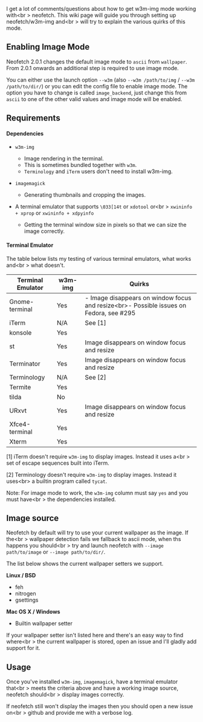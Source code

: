 I get a lot of comments/questions about how to get w3m-img mode working with<br \>
neofetch. This wiki page will guide you through setting up neofetch/w3m-img and<br \>
will try to explain the various quirks of this mode.

## Enabling Image Mode

Neofetch 2.0.1 changes the default image mode to `ascii` from `wallpaper`. From 2.0.1 onwards an additional step is required to use image mode.

You can either use the launch option `--w3m` (also `--w3m /path/to/img` / `--w3m /path/to/dir/`) or you can edit the config file to enable image mode. The option you have to change is called `image_backend`, just change this from `ascii` to one of the other valid values and image mode will be enabled.

## Requirements


#### Dependencies

- `w3m-img`
    - Image rendering in the terminal.
    - This is sometimes bundled together with `w3m`.
    - `Terminology` and `iTerm` users don't need to install w3m-img.

- `imagemagick`
    - Generating thumbnails and cropping the images.

- A terminal emulator that supports `\033[14t` or `xdotool` or<br \>
`xwininfo + xprop` or `xwininfo + xdpyinfo`
    - Getting the terminal window size in pixels so that we can size the image correctly.

#### Terminal Emulator

The table below lists my testing of various terminal emulators, what works and<br \>
what doesn't.

| Terminal Emulator | w3m-img | Quirks |
| ----------------- | ------- | ------ |
| Gnome-terminal    | Yes     | - Image disappears on window focus and resize<br\>- Possible issues on Fedora, see #295
| iTerm             | N/A     | See \[1\] |
| konsole           | Yes     |
| st                | Yes     | Image disappears on window focus and resize |
| Terminator        | Yes     | Image disappears on window focus and resize |
| Terminology       | N/A     | See \[2\] |
| Termite           | Yes     |
| tilda             | No      |
| URxvt             | Yes     | Image disappears on window focus and resize |
| Xfce4-terminal    | Yes     |
| Xterm             | Yes     |

\[1\] iTerm doesn't require `w3m-img` to display images. Instead it uses a<br \>
set of escape sequences built into iTerm.

\[2\] Terminology doesn't require `w3m-img` to display images. Instead it uses<br\>
a builtin program called `tycat`.

Note: For image mode to work, the `w3m-img` column must say `yes` and you must have<br \>
the dependencies installed.

## Image source

Neofetch by default will try to use your current wallpaper as the image. If the<br \>
wallpaper detection fails we fallback to ascii mode, when ths happens you should<br \>
try and launch neofetch with `--image path/to/image` or `--image path/to/dir/`.

The list below shows the current wallpaper setters we support.

**Linux / BSD**

- feh
- nitrogen
- gsettings

**Mac OS X / Windows**

- Builtin wallpaper setter

If your wallpaper setter isn't listed here and there's an easy way to find where<br \>
the current wallpaper is stored, open an issue and I'll gladly add support for
it.

## Usage

Once you've installed `w3m-img`, `imagemagick`, have a terminal emulator that<br \>
meets the criteria above and have a working image source, neofetch should<br \>
display images correctly.

If neofetch still won't display the images then you should open a new issue on<br \>
github and provide me with a verbose log.
